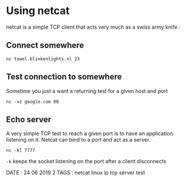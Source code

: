 # Using netcat

netcat is a simple TCP client that acts very much as a swiss army knife :

## Connect somewhere

```
nc towel.blinkenlights.nl 23
```

## Test connection to somewhere

Sometime you just a want a returning test for a given host and port

```
nc -vz google.com 80
```

## Echo server

A very simple TCP test to reach a given port is to have an application listening on it. Netcat can bind to a port and act as a server.

```
nc -kl 7777
```

`-k` keeps the socket listening on the port after a client disconnects

DATE : 24 06 2019 2
TAGS : netcat linux ip tcp server test
